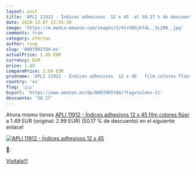```yaml
---
layout: post
title: 'APLI 11912 - Índices adhesivos  12 x 45  al 50.17 % de descuento'
date: 2020-12-07 22:35:39
image: 'https://m.media-amazon.com/images/I/41+U8OjkfdL._SL200_.jpg'
comments: true
category: ofertas
author: ring
slug: 'B007ORIYQ4-es'
actualPrice: 1.49 EUR
currency: EUR
price: 1.49
comparePrice: 2.99 EUR
prodname: 'APLI 11912 - Índices adhesivos  12 x 45   film colores flúor'
country: 'es'
flag: '🇪🇸'
buyurl: 'https://www.amazon.es/dp/B007ORIYQ4/?tag=tolees-21'
descuento: '50.17'
---
```


Ahora mismo tienes [APLI 11912 - Índices adhesivos  12 x 45   film colores flúor](https://www.amazon.es/dp/B007ORIYQ4/?tag=tolees-21) a 1.49 EUR (original: 2.99 EUR) (50.17 %  de descuento) en el siguiente enlace!

[![APLI 11912 - Índices adhesivos  12 x 45 ](https://m.media-amazon.com/images/I/41+U8OjkfdL._SL200_.jpg)](https://www.amazon.es/dp/B007ORIYQ4/?tag=tolees-21)

🔎:


[Visítala!!!](https://www.amazon.es/dp/B007ORIYQ4/?tag=tolees-21)
